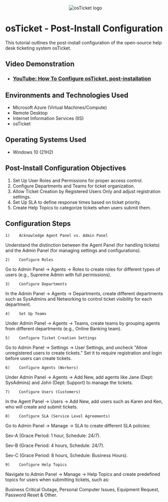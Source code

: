 <p align="center">
<img src="https://i.imgur.com/Clzj7Xs.png" alt="osTicket logo"/>
</p>

<h1>osTicket - Post-Install Configuration</h1>
This tutorial outlines the post-install configuration of the open-source help desk ticketing system osTicket.<br />


<h2>Video Demonstration</h2>

- ### [YouTube: How To Configure osTicket, post-installation](https://www.youtube.com)

<h2>Environments and Technologies Used</h2>

- Microsoft Azure (Virtual Machines/Compute)
- Remote Desktop
- Internet Information Services (IIS)
- osTicket

<h2>Operating Systems Used </h2>

- Windows 10</b> (21H2)

<h2>Post-Install Configuration Objectives</h2>

1.  Set Up User Roles and Permissions for proper access control.
2.  Configure Departments and Teams for ticket organization.
3.  Allow Ticket Creation by Registered Users Only and adjust registration settings.
4.  Set Up SLA to define response times based on ticket priority.
5.  Create Help Topics to categorize tickets when users submit them.

<h2>Configuration Steps</h2>

    1)    Acknowledge Agent Panel vs. Admin Panel
Understand the distinction between the Agent Panel (for handling tickets) and the Admin Panel (for managing settings and configurations).

    2)    Configure Roles
Go to Admin Panel → Agents → Roles to create roles for different types of users (e.g., Supreme Admin with full permissions).

    3)    Configure Departments
In the Admin Panel → Agents → Departments, create different departments such as SysAdmins and Networking to control ticket visibility for each department.

    4)    Set Up Teams
Under Admin Panel → Agents → Teams, create teams by grouping agents from different departments (e.g., Online Banking team).

    5)    Configure Ticket Creation Settings
Go to Admin Panel → Settings → User Settings, and uncheck "Allow unregistered users to create tickets." Set it to require registration and login before users can create tickets.

    6)    Configure Agents (Workers)
Under Admin Panel → Agents → Add New, add agents like Jane (Dept: SysAdmins) and John (Dept: Support) to manage the tickets.

    7)    Configure Users (Customers)
In the Agent Panel → Users → Add New, add users such as Karen and Ken, who will create and submit tickets.

    8)    Configure SLA (Service Level Agreements)
Go to Admin Panel → Manage → SLA to create different SLA policies:

Sev-A (Grace Period: 1 hour, Schedule: 24/7).

Sev-B (Grace Period: 4 hours, Schedule: 24/7).

Sev-C (Grace Period: 8 hours, Schedule: Business Hours).

    9)    Configure Help Topics
Navigate to Admin Panel → Manage → Help Topics and create predefined topics for users when submitting tickets, such as:

Business Critical Outage, Personal Computer Issues, Equipment Request, Password Reset & Other.
